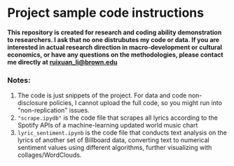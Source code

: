 # Project sample code instructions
**This repository is created for research and coding ability demonstration to researchers. I ask that no one distrubutes my code or data. If you are interested in actual research direction in macro-development or cultural economics, or have any questions on the methodologies, please contact me directly at ruixuan_li@brown.edu**

### Notes:
1. The code is just snippets of the project. For data and code non-disclosure policies, I cannot upload the full code, so you might run into "non-replication" issues.
2. `"scrape.ipydb"` is the code file that scrapes all lyrics according to the Spotify APIs of a machine-learning updated world music chart
3. `lyric_sentiment.ipynb` is the code file that conducts text analysis on the lyrics of another set of Billboard data, converting text to numerical sentiment values using different algorithms, further visualizing with collages/WordClouds.
